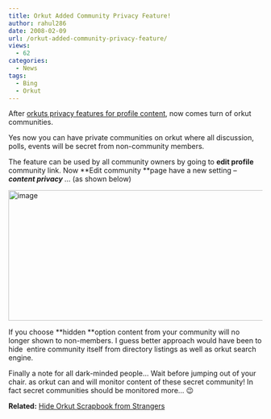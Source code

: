 ```yaml
---
title: Orkut Added Community Privacy Feature!
author: rahul286
date: 2008-02-09
url: /orkut-added-community-privacy-feature/
views:
  - 62
categories:
  - News
tags:
  - Bing
  - Orkut
---
```

After [orkuts privacy features for profile content][1], now comes turn of orkut communities.

Yes now you can have private communities on orkut where all discussion, polls, events will be secret from non-community members. 

The feature can be used by all community owners by going to **edit profile** community link. Now **Edit community **page have a new setting &#8211; ***content privacy*&#160;**&#8230; (as shown below)

[<img class="wp-image-53866" style="border-right: 0px;border-top: 0px;border-left: 0px;border-bottom: 0px" height="259" alt="image" src="http://cdn.devilsworkshop.org/files/2008/02/image-thumb3.png" width="520" border="0" />][2] 

If you choose **hidden **option content from your community will no longer shown to non-members. I guess better approach would have been to hide&#160; entire community itself from directory listings as well as orkut search engine.

Finally a note for all dark-minded people&#8230; Wait before jumping out of your chair. as orkut can and will monitor content of these secret community! In fact secret communities should be monitored more&#8230; 😉

**Related:** [Hide Orkut Scrapbook from Strangers][3]

 [1]: http://devilsworkshop.org/2007/12/04/orkuts-most-awaited-scrapbook-privacy-feature-is-out/
 [2]: http://cdn.devilsworkshop.org/files/2008/02/image9.png
 [3]: http://devilsworkshop.org/2007/09/13/orkut-added-scrapbook-privacy-feature-safeguard-your-scrapbook-from-strangers/
